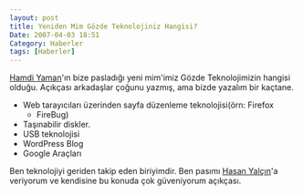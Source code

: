 ```yaml
---
layout: post
title: Yeniden Mim Gözde Teknolojiniz Hangisi?
Date: 2007-04-03 18:51
Category: Haberler
tags: [Haberler]
---
```


[Hamdi Yaman][]'ın bize pasladığı yeni mim'imiz Gözde Teknolojimizin
hangisi olduğu. Açıkçası arkadaşlar çoğunu yazmış, ama bizde yazalım bir
kaçtane.

-   Web tarayıcıları üzerinden sayfa düzenleme teknolojisi(örn: Firefox
    - FireBug)
-   Taşınabilir diskler.
-   USB teknolojisi
-   WordPress Blog
-   Google Araçları

Ben teknolojiyi geriden takip eden biriyimdir. Ben pasımı [Hasan Yalçın][]'a veriyorum ve kendisine bu konuda çok güveniyorum açıkçası.


  [Hamdi Yaman]: http://www.h-yaman.com/yeniden-mim-gozde-teknolojiniz-hangisi
  [Hasan Yalçın]: http://www.hasanyalcin.com

